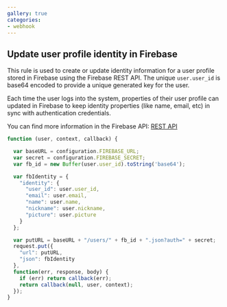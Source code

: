 ```yaml
---
gallery: true
categories:
- webhook
---
```

## Update user profile identity in Firebase

This rule is used to create or update identity information for a user profile
stored in Firebase using the Firebase REST API. The unique `user.user_id` is
base64 encoded to provide a unique generated key for the user.

Each time the user logs into the system, properties of their user
profile can updated in Firebase to keep identity properties (like
name, email, etc) in sync with authentication credentials.

You can find more information in the Firebase API: [REST API](https://www.firebase.com/docs/rest-api.html)

```js
function (user, context, callback) {

  var baseURL = configuration.FIREBASE_URL;
  var secret = configuration.FIREBASE_SECRET;
  var fb_id = new Buffer(user.user_id).toString('base64');

  var fbIdentity = {
    "identity": {
      "user_id": user.user_id,
      "email": user.email,
      "name": user.name,
      "nickname": user.nickname,
      "picture": user.picture
    }
  };

  var putURL = baseURL + "/users/" + fb_id + ".json?auth=" + secret;
  request.put({
    "url": putURL,
    "json": fbIdentity
  },
  function(err, response, body) {
    if (err) return callback(err);
    return callback(null, user, context);
  });
}
```